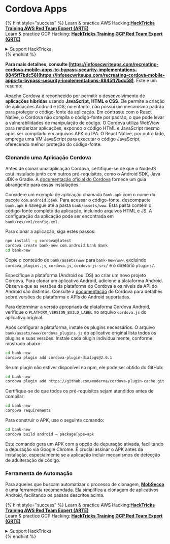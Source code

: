 # Cordova Apps

{% hint style="success" %}
Learn & practice AWS Hacking:<img src="/.gitbook/assets/arte.png" alt="" data-size="line">[**HackTricks Training AWS Red Team Expert (ARTE)**](https://training.hacktricks.xyz/courses/arte)<img src="/.gitbook/assets/arte.png" alt="" data-size="line">\
Learn & practice GCP Hacking: <img src="/.gitbook/assets/grte.png" alt="" data-size="line">[**HackTricks Training GCP Red Team Expert (GRTE)**<img src="/.gitbook/assets/grte.png" alt="" data-size="line">](https://training.hacktricks.xyz/courses/grte)

<details>

<summary>Support HackTricks</summary>

* Check the [**subscription plans**](https://github.com/sponsors/carlospolop)!
* **Join the** 💬 [**Discord group**](https://discord.gg/hRep4RUj7f) or the [**telegram group**](https://t.me/peass) or **follow** us on **Twitter** 🐦 [**@hacktricks\_live**](https://twitter.com/hacktricks\_live)**.**
* **Share hacking tricks by submitting PRs to the** [**HackTricks**](https://github.com/carlospolop/hacktricks) and [**HackTricks Cloud**](https://github.com/carlospolop/hacktricks-cloud) github repos.

</details>
{% endhint %}

**Para mais detalhes, consulte [https://infosecwriteups.com/recreating-cordova-mobile-apps-to-bypass-security-implementations-8845ff7bdc58](https://infosecwriteups.com/recreating-cordova-mobile-apps-to-bypass-security-implementations-8845ff7bdc58)**. Este é um resumo:

Apache Cordova é reconhecido por permitir o desenvolvimento de **aplicações híbridas** usando **JavaScript, HTML e CSS**. Ele permite a criação de aplicações Android e iOS; no entanto, não possui um mecanismo padrão para proteger o código-fonte da aplicação. Em contraste com o React Native, o Cordova não compila o código-fonte por padrão, o que pode levar a vulnerabilidades de manipulação de código. O Cordova utiliza WebView para renderizar aplicações, expondo o código HTML e JavaScript mesmo após ser compilado em arquivos APK ou IPA. O React Native, por outro lado, emprega uma VM JavaScript para executar o código JavaScript, oferecendo melhor proteção do código-fonte.

### Clonando uma Aplicação Cordova

Antes de clonar uma aplicação Cordova, certifique-se de que o NodeJS está instalado junto com outros pré-requisitos, como o Android SDK, Java JDK e Gradle. A [documentação oficial do Cordova](https://cordova.apache.org/docs/en/11.x/guide/cli/#install-pre-requisites-for-building) fornece um guia abrangente para essas instalações.

Considere um exemplo de aplicação chamada `Bank.apk` com o nome do pacote `com.android.bank`. Para acessar o código-fonte, descompacte `bank.apk` e navegue até a pasta `bank/assets/www`. Esta pasta contém o código-fonte completo da aplicação, incluindo arquivos HTML e JS. A configuração da aplicação pode ser encontrada em `bank/res/xml/config.xml`.

Para clonar a aplicação, siga estes passos:
```bash
npm install -g cordova@latest
cordova create bank-new com.android.bank Bank
cd bank-new
```
Copie o conteúdo de `bank/assets/www` para `bank-new/www`, excluindo `cordova_plugins.js`, `cordova.js`, `cordova-js-src/` e o diretório `plugins/`.

Especifique a plataforma (Android ou iOS) ao criar um novo projeto Cordova. Para clonar um aplicativo Android, adicione a plataforma Android. Observe que as versões da plataforma do Cordova e os níveis da API do Android são distintos. Consulte a [documentação](https://cordova.apache.org/docs/en/11.x/guide/platforms/android/) do Cordova para detalhes sobre versões de plataforma e APIs do Android suportadas.

Para determinar a versão apropriada da plataforma Cordova Android, verifique o `PLATFORM_VERSION_BUILD_LABEL` no arquivo `cordova.js` do aplicativo original.

Após configurar a plataforma, instale os plugins necessários. O arquivo `bank/assets/www/cordova_plugins.js` do aplicativo original lista todos os plugins e suas versões. Instale cada plugin individualmente, conforme mostrado abaixo:
```bash
cd bank-new
cordova plugin add cordova-plugin-dialogs@2.0.1
```
Se um plugin não estiver disponível no npm, ele pode ser obtido do GitHub:
```bash
cd bank-new
cordova plugin add https://github.com/moderna/cordova-plugin-cache.git
```
Certifique-se de que todos os pré-requisitos sejam atendidos antes de compilar:
```bash
cd bank-new
cordova requirements
```
Para construir o APK, use o seguinte comando:
```bash
cd bank-new
cordova build android — packageType=apk
```
Este comando gera um APK com a opção de depuração ativada, facilitando a depuração via Google Chrome. É crucial assinar o APK antes da instalação, especialmente se a aplicação incluir mecanismos de detecção de adulteração de código.

### Ferramenta de Automação

Para aqueles que buscam automatizar o processo de clonagem, **[MobSecco](https://github.com/Anof-cyber/MobSecco)** é uma ferramenta recomendada. Ela simplifica a clonagem de aplicativos Android, facilitando os passos descritos acima.

{% hint style="success" %}
Learn & practice AWS Hacking:<img src="/.gitbook/assets/arte.png" alt="" data-size="line">[**HackTricks Training AWS Red Team Expert (ARTE)**](https://training.hacktricks.xyz/courses/arte)<img src="/.gitbook/assets/arte.png" alt="" data-size="line">\
Learn & practice GCP Hacking: <img src="/.gitbook/assets/grte.png" alt="" data-size="line">[**HackTricks Training GCP Red Team Expert (GRTE)**<img src="/.gitbook/assets/grte.png" alt="" data-size="line">](https://training.hacktricks.xyz/courses/grte)

<details>

<summary>Support HackTricks</summary>

* Check the [**subscription plans**](https://github.com/sponsors/carlospolop)!
* **Join the** 💬 [**Discord group**](https://discord.gg/hRep4RUj7f) or the [**telegram group**](https://t.me/peass) or **follow** us on **Twitter** 🐦 [**@hacktricks\_live**](https://twitter.com/hacktricks\_live)**.**
* **Share hacking tricks by submitting PRs to the** [**HackTricks**](https://github.com/carlospolop/hacktricks) and [**HackTricks Cloud**](https://github.com/carlospolop/hacktricks-cloud) github repos.

</details>
{% endhint %}
